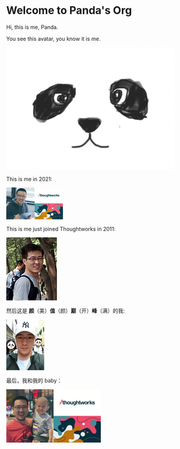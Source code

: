 # Welcome to Panda's Org

Hi, this is me, Panda.

You see this avatar, you know it is me.

![me-panda](assets/me-panda.jpg)

This is me in 2021:

<img src="assets/me-now-2021.jpg" alt="me-now-2021" width="30%" />

This is me just joined Thoughtworks in 2011:

![me-join-tw-2011](assets/me-join-tw-2011.jpg)

然后这是 **颜**（美）**值**（颜）**巅**（开）**峰**（满）的我:

<img src="assets/me-in-macao.jpg" alt="me-in-macao" width="20%" />

最后，我和我的 baby：

<img src="assets/me-and-my-baby.jpg" alt="me-and-my-baby" width="50%" />
